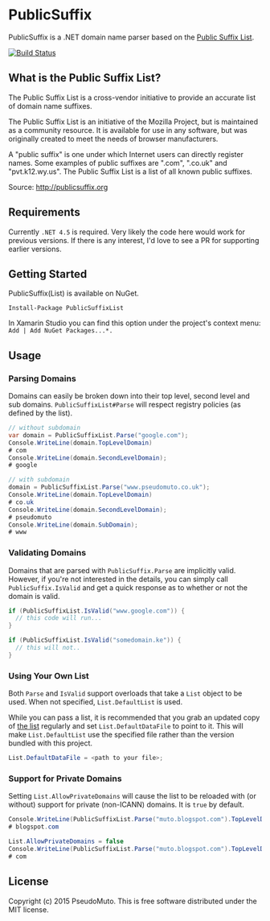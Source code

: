 # PublicSuffix

PublicSuffix is a .NET domain name parser based on the [Public Suffix List].

[![Build
Status](https://travis-ci.org/pseudomuto/publicsuffix-net.svg?branch=master)](https://travis-ci.org/pseudomuto/publicsuffix-net)

[Public Suffix List]: https://publicsuffix.org/

## What is the Public Suffix List?

The Public Suffix List is a cross-vendor initiative to provide an accurate list of domain name
suffixes.

The Public Suffix List is an initiative of the Mozilla Project, but is maintained as a community
resource. It is available for use in any software, but was originally created to meet the needs of
browser manufacturers.

A "public suffix" is one under which Internet users can directly register names. Some examples of
public suffixes are ".com", ".co.uk" and "pvt.k12.wy.us". The Public Suffix List is a list of all
known public suffixes.

Source: <http://publicsuffix.org>

## Requirements

Currently `.NET 4.5` is required. Very likely the code here would work for previous versions. If
there is any interest, I'd love to see a PR for supporting earlier versions.

## Getting Started

PublicSuffix(List) is available on NuGet.

`Install-Package PublicSuffixList`

In Xamarin Studio you can find this option under the project's context menu: `Add | Add
NuGet Packages...*.`

## Usage

### Parsing Domains

Domains can easily be broken down into their top level, second level and sub domains.
`PublicSuffixList#Parse` will respect registry policies (as defined by the list).

```csharp
// without subdomain
var domain = PublicSuffixList.Parse("google.com");
Console.WriteLine(domain.TopLevelDomain)
# com
Console.WriteLine(domain.SecondLevelDomain);
# google

// with subdomain
domain = PublicSuffixList.Parse("www.pseudomuto.co.uk");
Console.WriteLine(domain.TopLevelDomain)
# co.uk
Console.WriteLine(domain.SecondLevelDomain);
# pseudomuto
Console.WriteLine(domain.SubDomain);
# www
```

### Validating Domains

Domains that are parsed with `PublicSuffix.Parse` are implicitly valid. However, if you're not 
interested in the details, you can simply call `PublicSuffix.IsValid` and get a quick response as to 
whether or not the domain is valid.

```csharp
if (PublicSuffixList.IsValid("www.google.com")) {
  // this code will run...
}

if (PublicSuffixList.IsValid("somedomain.ke")) {
  // this will not..
}
```

### Using Your Own List

Both `Parse` and `IsValid` support overloads that take a `List` object to be used. When not
specified, `List.DefaultList` is used.

While you can pass a list, it is recommended that you grab an updated copy of [the list](http://publicsuffix.org) regularly and
set `List.DefaultDataFile` to point to it. This will make `List.DefaultList` use the specified file
rather than the version bundled with this project.

```csharp
List.DefaultDataFile = <path to your file>;
```

### Support for Private Domains

Setting `List.AllowPrivateDomains` will cause the list to be reloaded with (or without) support for
private (non-ICANN) domains. It is `true` by default.

```csharp
Console.WriteLine(PublicSuffixList.Parse("muto.blogspot.com").TopLevelDomain);
# blogspot.com

List.AllowPrivateDomains = false
Console.WriteLine(PublicSuffixList.Parse("muto.blogspot.com").TopLevelDomain);
# com
```

## License

Copyright (c) 2015 PseudoMuto. This is free software distributed under the MIT license.
